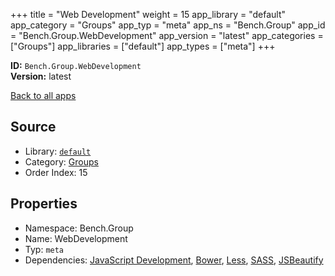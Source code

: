 ﻿+++
title = "Web Development"
weight = 15
app_library = "default"
app_category = "Groups"
app_typ = "meta"
app_ns = "Bench.Group"
app_id = "Bench.Group.WebDevelopment"
app_version = "latest"
app_categories = ["Groups"]
app_libraries = ["default"]
app_types = ["meta"]
+++

**ID:** `Bench.Group.WebDevelopment`  
**Version:** latest  
<!--more-->

[Back to all apps](/apps/)

## Source

* Library: [`default`](/app_libraries/default)
* Category: [Groups](/app_categories/groups)
* Order Index: 15

## Properties

* Namespace: Bench.Group
* Name: WebDevelopment
* Typ: `meta`
* Dependencies: [JavaScript Development](/apps/Bench.Group.JavaScriptDevelopment), [Bower](/apps/Bench.Bower), [Less](/apps/Bench.Less), [SASS](/apps/Bench.Sass), [JSBeautify](/apps/Bench.JSBeautify)

